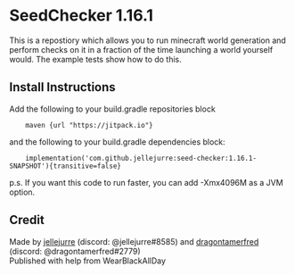 # SeedChecker 1.16.1

This is a repostiory which allows you to run minecraft world generation and perform checks on it in a fraction of the time launching a world yourself would. The example tests show how to do this.

## Install Instructions

Add the following to your build.gradle repositories block
```    
    maven {url "https://jitpack.io"}
```
and the following to your build.gradle dependencies block:
```
    implementation('com.github.jellejurre:seed-checker:1.16.1-SNAPSHOT'){transitive=false}
```

p.s. If you want this code to run faster, you can add -Xmx4096M as a JVM option.
## Credit
Made by [jellejurre](https://github.com/jellejurre) (discord: @jellejurre#8585) and [dragontamerfred](https://github.com/KalleStruik) (discord: @dragontamerfred#2779)  
Published with help from WearBlackAllDay